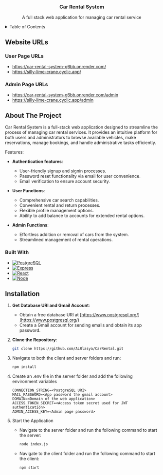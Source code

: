 <div align="center">
  <h3 align="center">Car Rental System</h3>
  <p align="center">A full stack web application for managing car rental service</p>
</div>

<details>
  <summary>Table of Contents</summary>
  <ol>
    <li>
      <a href="#website-urls">Website URLs</a>
      <ul>
        <li><a href="#user-page-urls">User Page URLs</a></li>
        <li><a href="#admin-page-urls">Admin Page URLs</a></li>
      </ul>
    </li>
    <li>
      <a href="#about-the-project">About The Project</a>
      <ul>
        <li><a href="#built-with">Built With</a></li>
      </ul>
    </li>
    <li>
      <a href="#installation">Installation</a>
    </li>
  </ol>
</details>

## Website URLs

### User Page URLs
* https://car-rental-system-g6bb.onrender.com/
* https://silly-lime-crane.cyclic.app/

### Admin Page URLs
* https://car-rental-system-g6bb.onrender.com/admin
* https://silly-lime-crane.cyclic.app/admin



## About The Project


Car Rental System is a full-stack web application designed to streamline the process of managing car rental services. It provides an intuitive platform for both users and administrators to browse available vehicles, make reservations, manage bookings, and handle administrative tasks efficiently.

Features:
* **Authentication features**:
  - User-friendly signup and signin processes.
  - Password reset functionality via email for user convenience.
  - Email verification to ensure account security.

* **User Functions**:
  - Comprehensive car search capabilities.
  - Convenient rental and return processes.
  - Flexible profile management options.
  - Ability to add balance to accounts for extended rental options.

* **Admin Functions**:
  - Effortless addition or removal of cars from the system.
  - Streamlined management of rental operations.



### Built With

* [![PostgreSQL][PostgreSQL]][PostgreSQL-url]
* [![Express][Express.js]][Express-url]
* [![React][React.js]][React-url]
* [![Node][Node.js]][Node-url]



## Installation

1. **Get Database URI and Gmail Account**:
   - Obtain a free database URI at [https://www.postgresql.org/](https://www.postgresql.org/)
   - Create a Gmail account for sending emails and obtain its app password.

2. **Clone the Repository**:
   ```sh
   git clone https://github.com/ALRlasya/CarRental.git
   ```
3. Navigate to both the client and server folders and run:
   ```sh
   npm install
   ```
4. Create an .env file in the server folder and add the following environment variables
   ```text
   CONNECTION_STRING=<PostgreSQL URI>
   MAIL_PASSWORD=<App password the gmail account>
   DOMAIN=<Domain of the web application>
   ACCESS_TOKEN_SECRET=<Access token secret used for JWT authentication>
   ADMIN_ACCESS_KEY=<Admin page password>
   ```
5. Start the Application
   * Navigate to the server folder and run the following command to start the server:
     ```sh
     node index.js
     ```
   * Navigate to the client folder and run the following command to start the client:
     ```sh
     npm start
     ```

[PostgreSQL]: https://img.shields.io/badge/postgresql-4169e1?style=for-the-badge&logo=postgresql&logoColor=white
[PostgreSQL-url]: https://www.postgresql.org/
[Express.js]: https://img.shields.io/badge/express-eeeeee?style=for-the-badge&logo=express&logoColor=black
[Express-url]: https://expressjs.com/
[React.js]: https://img.shields.io/badge/React-20232A?style=for-the-badge&logo=react&logoColor=61DAFB
[React-url]: https://reactjs.org/
[Node.js]: https://img.shields.io/badge/node-6da55f?style=for-the-badge&logo=nodedotjs&logoColor=white
[Node-url]: https://nodejs.org/

